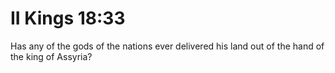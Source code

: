 # II Kings 18:33

Has any of the gods of the nations ever delivered his land out of the hand of the king of Assyria?
